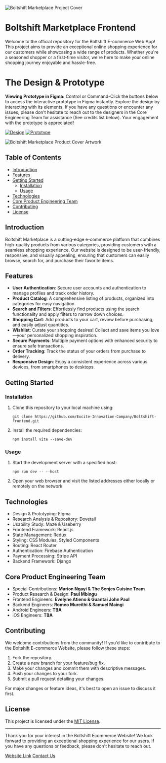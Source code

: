 ![Boltshift Marketplace Project Cover](https://res.cloudinary.com/excit3/image/upload/v1693936823/Boltshift%20Branding/Github_Front-end_Codebase_File_Cover_doqfbz.png)

# Boltshift Marketplace Frontend

Welcome to the official repository for the Boltshift E-commerce Web App! This project aims to provide an exceptional online shopping experience for our customers while showcasing a wide range of products. Whether you're a seasoned shopper or a first-time visitor, we're here to make your online shopping journey enjoyable and hassle-free.

# The Design & Prototype

**Viewing Prototype in Figma:**
Control or Command-Click the buttons below to access the interactive prototype in Figma instantly. Explore the design by interacting with its elements. If you have any questions or encounter any issues, please don't hesitate to reach out to the designers in the Core Engineering Team for assistance (See credits list below). Your engagement with the prototype is appreciated!

[![Design](https://img.shields.io/badge/Design-Ctrl%20or%20Cmd%20Click-c644a3?style=flat)](https://www.figma.com/file/0NuM2ZQjyX4Nvatd58oMMM/Boltshift?type=design&node-id=1411%3A11643&mode=dev) [![Prototype](https://img.shields.io/badge/Prototype-Ctrl%20or%20Cmd%20Click-ff692e?style=flat)](https://www.figma.com/proto/0NuM2ZQjyX4Nvatd58oMMM/Boltshift?node-id=1663-14632&scaling=scale-down-width&page-id=1411%3A11643&starting-point-node-id=1663%3A14632&t=gYFeccmlX2jdKlsn-8&hide-ui=1)

![Boltshift Marketplace Product Cover Artwork](https://res.cloudinary.com/excit3/image/upload/v1693943590/Boltshift%20Branding/Boltshift_Marketplace_Product_Cover_Artwork_viisbm.png)

## Table of Contents

- [Introduction](#introduction)
- [Features](#features)
- [Getting Started](#getting-started)
  - [Installation](#installation)
  - [Usage](#usage)
- [Technologies](#technologies)
- [Core Product Engineering Team](#core_product_engineering_team)
- [Contributing](#contributing)
- [License](#license)

## Introduction

Boltshift Marketplace is a cutting-edge e-commerce platform that combines high-quality products from various categories, providing customers with a seamless shopping experience. Our website is designed to be user-friendly, responsive, and visually appealing, ensuring that customers can easily browse, search for, and purchase their favorite items.

## Features

- **User Authentication**: Secure user accounts and authentication to manage profiles and track order history.
- **Product Catalog**: A comprehensive listing of products, organized into categories for easy navigation.
- **Search and Filters**: Effortlessly find products using the search functionality and apply filters to narrow down choices.
- **Shopping Cart**: Add products to your cart, review before purchasing, and easily adjust quantities.
- **Wishlist**: Curate your shopping desires! Collect and save items you love—your personalized shopping inspiration.
- **Secure Payments**: Multiple payment options with enhanced security to ensure safe transactions.
- **Order Tracking**: Track the status of your orders from purchase to delivery.
- **Responsive Design**: Enjoy a consistent experience across various devices, from smartphones to desktops.

## Getting Started

### Installation

1. Clone this repository to your local machine using: 
   ```
   git clone https://github.com/Excite-Innovation-Company/Boltshift-Frontend.git
   ```

2. Install the required dependencies:
   ```
   npm install vite --save-dev
   ```

### Usage

1. Start the development server with a specified host:
   ```
   npm run dev -- --host
   ```

2. Open your web browser and visit the listed addresses either locally or remotely on the network

## Technologies

- Design & Prototyping: Figma
- Research Analysis & Repository: Dovetail
- Usability Study: Maze & Useberry
- Frontend Framework: React.js
- State Management: Redux
- Styling: CSS Modules, Styled Components
- Routing: React Router
- Authentication: Firebase Authentication
- Payment Processing: Stripe API
- Backend Framework: Django

## Core Product Engineering Team

- Special Contributions: **Marion Ngayi & The Senjes Cuisine Team**
- Product Research & Design: **Paul Mbingu**
- Frontend Engineers: **Evelyne Atieno & Guantai John Paul**
- Backend Engineers: **Romeo Mureithi & Samuel Maingi**
- Android Engineers: **TBA**
- iOS Engineers: **TBA**
  
## Contributing

We welcome contributions from the community! If you'd like to contribute to the Boltshift E-commerce Website, please follow these steps:

1. Fork the repository.
2. Create a new branch for your feature/bug fix.
3. Make your changes and commit them with descriptive messages.
4. Push your changes to your fork.
5. Submit a pull request detailing your changes.

For major changes or feature ideas, it's best to open an issue to discuss it first.

## License

This project is licensed under the [MIT License](LICENSE).

---

Thank you for your interest in the Boltshift Ecommerce Website! We look forward to providing an exceptional shopping experience for our users. If you have any questions or feedback, please don't hesitate to reach out.

[Website Link](https://ecommerce-excite.vercel.app/)
[Contact Us](mailto:paulXmbingu@gmail.com)
